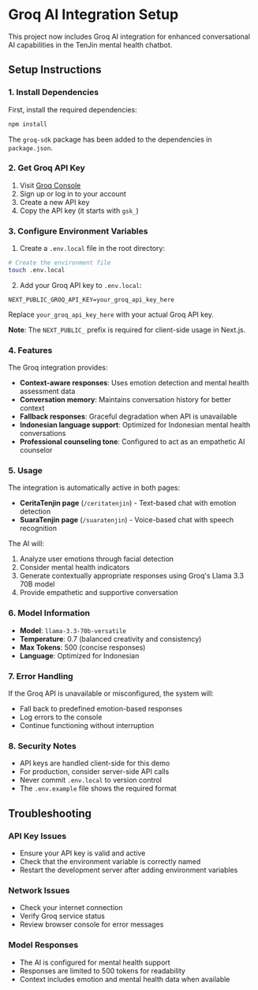 # Groq AI Integration Setup

This project now includes Groq AI integration for enhanced conversational AI capabilities in the TenJin mental health chatbot.

## Setup Instructions

### 1. Install Dependencies

First, install the required dependencies:

```bash
npm install
```

The `groq-sdk` package has been added to the dependencies in `package.json`.

### 2. Get Groq API Key

1. Visit [Groq Console](https://console.groq.com/keys)
2. Sign up or log in to your account
3. Create a new API key
4. Copy the API key (it starts with `gsk_`)

### 3. Configure Environment Variables

1. Create a `.env.local` file in the root directory:

```bash
# Create the environment file
touch .env.local
```

2. Add your Groq API key to `.env.local`:

```env
NEXT_PUBLIC_GROQ_API_KEY=your_groq_api_key_here
```

Replace `your_groq_api_key_here` with your actual Groq API key.

**Note**: The `NEXT_PUBLIC_` prefix is required for client-side usage in Next.js.

### 4. Features

The Groq integration provides:

- **Context-aware responses**: Uses emotion detection and mental health assessment data
- **Conversation memory**: Maintains conversation history for better context
- **Fallback responses**: Graceful degradation when API is unavailable
- **Indonesian language support**: Optimized for Indonesian mental health conversations
- **Professional counseling tone**: Configured to act as an empathetic AI counselor

### 5. Usage

The integration is automatically active in both pages:
- **CeritaTenjin page** (`/ceritatenjin`) - Text-based chat with emotion detection
- **SuaraTenjin page** (`/suaratenjin`) - Voice-based chat with speech recognition

The AI will:

1. Analyze user emotions through facial detection
2. Consider mental health indicators
3. Generate contextually appropriate responses using Groq's Llama 3.3 70B model
4. Provide empathetic and supportive conversation

### 6. Model Information

- **Model**: `llama-3.3-70b-versatile`
- **Temperature**: 0.7 (balanced creativity and consistency)
- **Max Tokens**: 500 (concise responses)
- **Language**: Optimized for Indonesian

### 7. Error Handling

If the Groq API is unavailable or misconfigured, the system will:
- Fall back to predefined emotion-based responses
- Log errors to the console
- Continue functioning without interruption

### 8. Security Notes

- API keys are handled client-side for this demo
- For production, consider server-side API calls
- Never commit `.env.local` to version control
- The `.env.example` file shows the required format

## Troubleshooting

### API Key Issues
- Ensure your API key is valid and active
- Check that the environment variable is correctly named
- Restart the development server after adding environment variables

### Network Issues
- Check your internet connection
- Verify Groq service status
- Review browser console for error messages

### Model Responses
- The AI is configured for mental health support
- Responses are limited to 500 tokens for readability
- Context includes emotion and mental health data when available
